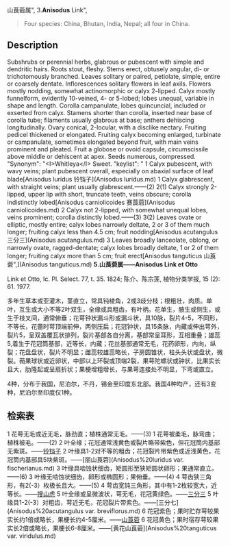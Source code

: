 山茛菪属",
3.**Anisodus** Link",

> Four species: China, Bhutan, India, Nepal; all four in China.

## Description
Subshrubs or perennial herbs, glabrous or pubescent with simple and dendritic hairs. Roots stout, fleshy. Stems erect, obtusely angular, di- or trichotomously branched. Leaves solitary or paired, petiolate, simple, entire or coarsely dentate. Inflorescences solitary flowers in leaf axils. Flowers mostly nodding, somewhat actinomorphic or calyx 2-lipped. Calyx mostly funnelform, evidently 10-veined, 4- or 5-lobed; lobes unequal, variable in shape and length. Corolla campanulate, lobes quincuncial, included or exserted from calyx. Stamens shorter than corolla, inserted near base of corolla tube; filaments usually glabrous at base; anthers dehiscing longitudinally. Ovary conical, 2-locular, with a disclike nectary. Fruiting pedicel thickened or elongated. Fruiting calyx becoming enlarged, turbinate or campanulate, sometimes elongated beyond fruit, with main veins prominent and pleated. Fruit a globose or ovoid capsule, circumscissile above middle or dehiscent at apex. Seeds numerous, compressed.
  "Synonym": "&lt;I&gt;Whitleya&lt;/I&gt; Sweet.
  "keylist": "
1 Calyx pubescent, with wavy veins; plant pubescent overall, especially on abaxial surface of leaf blade[Anisodus luridus 铃铛子](Anisodus luridus.md)
1 Calyx glabrescent, with straight veins; plant usually glabrescent.——(2)
2(1) Calyx strongly 2-lipped, upper lip with short, truncate teeth, veins obscure; corolla indistinctly lobed[Anisodus carniolicoides 赛莨菪](Anisodus carniolicoides.md)
2 Calyx not 2-lipped, with somewhat unequal lobes, veins prominent; corolla distinctly lobed.——(3)
3(2) Leaves ovate or elliptic, mostly entire; calyx lobes narrowly deltate, 2 or 3 of them much longer; fruiting calyx less than 4.5 cm; fruit nodding[Anisodus acutangulus 三分三](Anisodus acutangulus.md)
3 Leaves broadly lanceolate, oblong, or narrowly ovate, ragged-dentate; calyx lobes broadly deltate, 1 or 2 of them longer; fruiting calyx more than 5 cm; fruit erect[Anisodus tanguticus 山莨菪",](Anisodus tanguticus.md)
**5.山莨菪属——Anisodus Link et Otto**

Link et Otto, Ic. Pl. Select. 77, t. 35. 1824; 陈介、陈宗莲, 植物分类学报, 15 (2): 61. 1977.

多年生草本或亚灌木，茎直立，常具钝棱角，2或3歧分枝；根粗壮，肉质。单叶，互生或大小不等2叶双生，全缘或具粗齿，有叶柄。花单生，腋生或侧生，或生于枝叉间，通常俯垂；花萼钟状漏斗形或漏斗状，具10脉，裂片4-5，不同形，不等长，花蕾时萼顶端前伸，两侧压扁；花冠钟状，具15条脉，内藏或伸出萼外，裂片5，呈双盖覆瓦状排列，裂片基部各自分离，基部常呈耳形，互相重叠；雄蕊5,着生于花冠筒基部，近等长，内藏；花丝基部通常无毛，花药卵形，内向，纵裂；花盘盘状，裂片不明显；雌蕊较雄蕊略长，子房圆锥状，柱头头状或盘状，微裂。蒴果球状或近卵状，中部以上环裂或顶端2裂，果萼陀螺状或钟状，比果实长且大，肋隆起或呈扇折状；果梗增粗增长，与果萼连接处不明显，下弯或直立。

4种，分布于我国，尼泊尔，不丹，锡金至印度东北部。我国4种均产，还有3变种，尼泊尔至印度仅1种。

## 检索表

1 花萼无毛或近无毛，脉劲直；植株通常无毛。——(3)
1 花萼被柔毛，脉弯曲；植株被毛。——(2)
2 叶全缘；花冠通常浅黄色或裂片略带紫色，但花冠筒内基部无紫斑。——[铃铛子](Anisodus%20luridus.md)
2 叶缘具1-2对不等的粗齿；花冠裂片带紫色或近浅黄色，花冠筒内基部具5块紫斑。——[丽山莨菪](Anisodus%20luridus var. fischerianus.md)
3 叶缘具啮蚀状细齿，矩圆形至狭矩圆状卵形；果通常直立。——(6)
3 叶缘无啮蚀状细齿，卵形或椭圆形；果俯垂。——(4)
4 萼齿狭三角形，有2(-3）枚极长且大。——(5)
4 萼齿宽钝三角形，其中有1-2枚较宽大，近等长。——[搜山虎](Anisodus%20mairei.md)
5 叶全缘或呈微波状，萼无毛，花冠黄绿色。——[三分三](Anisodus%20acutangulus.md)
5 叶缘具1-2(-3）对粗齿，萼近无毛，花冠裂片带紫色。——[三分七](Anisodus%20acutangulus var. breviflorus.md)
6 花冠紫色；果时贮存萼较果实长约1倍或略长，果梗长约4-5厘米。——[山莨菪](Anisodus%20tanguticus.md)
6 花冠黄色；果时宿存萼较果实长2倍或略长，果梗长6-8厘米。——[黄花山莨菪](Anisodus%20tanguticus var. viridulus.md)
